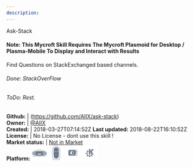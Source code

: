 ```yaml
---
description: 
---
```

Ask-Stack

#### Note: This Mycroft Skill Requires The Mycroft Plasmoid for Desktop / Plasma-Mobile To Display and Interact with Results
Find Questions on StackExchanged based channels.
###### Done: StackOverFlow
###### ToDo: Rest.

**Github:** | (https://github.com/AIIX/ask-stack)  
**Owner:** | [@AIIX](https://github.com/AIIX)  
**Created:** | 2018-03-27T07:14:52Z  **Last updated:** 2018-08-22T16:10:52Z  
**License:** | No License - dont use this skill !  
**Market status:** | [Not in Market](https://market.mycroft.ai/skill/)  
**Platform:**   ![](.gitbook/assets/mark-1-icon.png)  ![](.gitbook/assets/mark-2-icon.png)  ![](.gitbook/assets/picroft-icon.png)  ![](.gitbook/assets/kde.png)   
